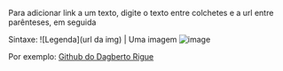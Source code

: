 Para adicionar link a um texto, digite o texto entre colchetes e a url entre parênteses, em seguida

Sintaxe: \![Legenda\](url da img) 	| Uma imagem ![image](http://i.imgur.com/IMTN5cy.png)

Por exemplo: [Github do Dagberto Rigue](https://github.com/dagbertoRigue)
